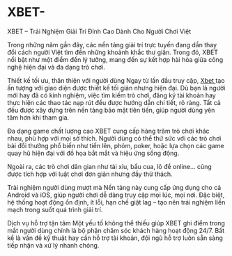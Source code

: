 # XBET-
XBET – Trải Nghiệm Giải Trí Đỉnh Cao Dành Cho Người Chơi Việt

Trong những năm gần đây, các nền tảng giải trí trực tuyến đang dần thay đổi cách người Việt tìm đến những khoảnh khắc thư giãn. Trong đó, XBET nổi bật như một điểm đến lý tưởng, mang đến sự kết hợp hài hòa giữa công nghệ hiện đại và đa dạng trò chơi.

Thiết kế tối ưu, thân thiện với người dùng
Ngay từ lần đầu truy cập, <a href=https://xbet-vi.com> Xbet </a>  tạo ấn tượng với giao diện được thiết kế tối giản nhưng hiện đại. Dù bạn là người mới hay đã có kinh nghiệm, việc tìm kiếm trò chơi, đăng ký tài khoản hay thực hiện các thao tác nạp rút đều được hướng dẫn chi tiết, rõ ràng. Tất cả đều được xây dựng trên nền tảng bảo mật tiên tiến, giúp người dùng yên tâm hơn khi tham gia.

Đa dạng game chất lượng cao
XBET cung cấp hàng trăm trò chơi khác nhau, phù hợp với mọi sở thích. Người dùng có thể thử sức với các trò chơi bài đổi thưởng phổ biến như tiến lên, phỏm, poker, hoặc lựa chọn các game quay hũ hiện đại với đồ họa bắt mắt và hiệu ứng sống động.

Ngoài ra, các trò chơi dân gian như tài xỉu, bầu cua, lô đề online… cũng được tích hợp với luật chơi đơn giản nhưng đầy thử thách.

Trải nghiệm người dùng mượt mà
Nền tảng này cung cấp ứng dụng cho cả Android và iOS, giúp người chơi dễ dàng truy cập mọi lúc, mọi nơi. Đặc biệt, hệ thống hoạt động ổn định, ít lỗi, hạn chế giật lag – tạo nên trải nghiệm liền mạch trong suốt quá trình giải trí.

Dịch vụ hỗ trợ tận tâm
Một yếu tố không thể thiếu giúp XBET ghi điểm trong mắt người dùng chính là bộ phận chăm sóc khách hàng hoạt động 24/7. Bất kể là vấn đề kỹ thuật hay cần hỗ trợ tài khoản, đội ngũ hỗ trợ luôn sẵn sàng tiếp nhận và xử lý nhanh chóng.

